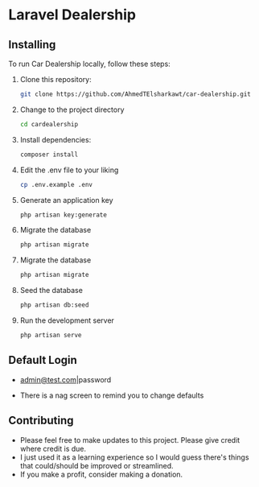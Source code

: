 # Laravel Dealership


## Installing

To run Car Dealership locally, follow these steps:

1. Clone this repository:

    ```bash
    git clone https://github.com/AhmedTElsharkawt/car-dealership.git
    ```

2. Change to the project directory

    ```bash
    cd cardealership
    ```

3. Install dependencies:

    ```bash
    composer install
    ```

4. Edit the .env file to your liking
    ```bash
    cp .env.example .env
    ```
5. Generate an application key

    ```bash
    php artisan key:generate
    ```
6. Migrate the database

    ```bash
    php artisan migrate
    ```

7. Migrate the database

    ```bash
    php artisan migrate
    ```

8. Seed the database

    ```bash
    php artisan db:seed
    ```

9. Run the development server

    ```bash
    php artisan serve
    ```

## Default Login
* admin@test.com|password 
- There is a nag screen to remind you to change defaults


## Contributing

* Please feel free to make updates to this project. Please give credit where credit is due.
* I just used it as a learning experience so I would guess there's things that could/should be improved or streamlined.
* If you make a profit, consider making a donation.
